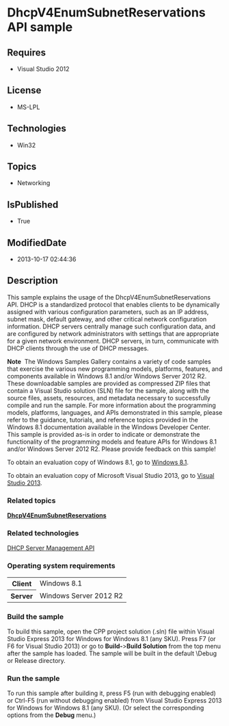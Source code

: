 # DhcpV4EnumSubnetReservations API sample
## Requires
* Visual Studio 2012
## License
* MS-LPL
## Technologies
* Win32
## Topics
* Networking
## IsPublished
* True
## ModifiedDate
* 2013-10-17 02:44:36
## Description

<div id="mainSection">
<p>This sample explains the usage of the DhcpV4EnumSubnetReservations API. DHCP is a standardized protocol that enables clients to be dynamically assigned with various configuration parameters, such as an IP address, subnet mask, default gateway, and other
 critical network configuration information. DHCP servers centrally manage such configuration data, and are configured by network administrators with settings that are appropriate for a given network environment. DHCP servers, in turn, communicate with DHCP
 clients through the use of DHCP messages. </p>
<p class="note"><b>Note</b>&nbsp;&nbsp;The Windows Samples Gallery contains a variety of code samples that exercise the various new programming models, platforms, features, and components available in Windows&nbsp;8.1 and/or Windows Server&nbsp;2012&nbsp;R2. These downloadable samples
 are provided as compressed ZIP files that contain a Visual Studio solution (SLN) file for the sample, along with the source files, assets, resources, and metadata necessary to successfully compile and run the sample. For more information about the programming
 models, platforms, languages, and APIs demonstrated in this sample, please refer to the guidance, tutorials, and reference topics provided in the Windows&nbsp;8.1 documentation available in the Windows Developer Center. This sample is provided as-is in order to
 indicate or demonstrate the functionality of the programming models and feature APIs for Windows&nbsp;8.1 and/or Windows Server&nbsp;2012&nbsp;R2. Please provide feedback on this sample!</p>
<p>To obtain an evaluation copy of Windows&nbsp;8.1, go to <a href="http://go.microsoft.com/fwlink/p/?linkid=301696">
Windows&nbsp;8.1</a>.</p>
<p>To obtain an evaluation copy of Microsoft Visual Studio&nbsp;2013, go to <a href="http://go.microsoft.com/fwlink/p/?linkid=301697">
Visual Studio&nbsp;2013</a>.</p>
<h3><a id="related_topics"></a>Related topics</h3>
<dl><dt><a href="http://msdn.microsoft.com/en-us/library/windows/desktop/hh404299"><b>DhcpV4EnumSubnetReservations</b></a>
</dt></dl>
<h3>Related technologies</h3>
<a href="http://msdn.microsoft.com/en-us/library/windows/desktop/aa363376">DHCP Server Management API</a>
<h3>Operating system requirements</h3>
<table>
<tbody>
<tr>
<th>Client</th>
<td><dt>Windows&nbsp;8.1 </dt></td>
</tr>
<tr>
<th>Server</th>
<td><dt>Windows Server&nbsp;2012&nbsp;R2 </dt></td>
</tr>
</tbody>
</table>
<h3>Build the sample</h3>
<p>To build this sample, open the CPP project solution (.sln) file within Visual Studio Express&nbsp;2013 for Windows for Windows&nbsp;8.1 (any SKU). Press F7 (or F6 for Visual Studio&nbsp;2013) or go to
<b>Build-</b>&gt;<b>Build Solution</b> from the top menu after the sample has loaded. The sample will be built in the default \Debug or Release directory.</p>
<h3>Run the sample</h3>
<p>To run this sample after building it, press F5 (run with debugging enabled) or Ctrl-F5 (run without debugging enabled) from Visual Studio Express&nbsp;2013 for Windows for Windows&nbsp;8.1 (any SKU). (Or select the corresponding options from the
<b>Debug</b> menu.)</p>
</div>
